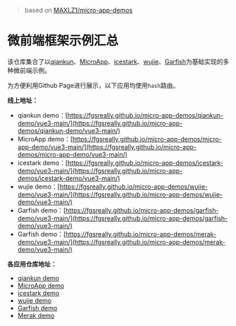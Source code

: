 > based on [MAXLZ1/micro-app-demos](https://github.com/MAXLZ1/micro-app-demos)

# 微前端框架示例汇总

该仓库集合了以[qiankun](https://qiankun.umijs.org/zh)、[MicroApp](https://micro-zoe.github.io/micro-app/)、[icestark](https://micro-frontends.ice.work/)、[wujie](https://wujie-micro.github.io/doc/)、[Garfish](https://www.garfishjs.org/)为基础实现的多种微前端示例。

为方便利用Github Page进行展示，以下应用均使用`hash`路由。

**线上地址：**

- qiankun demo：[https://fgsreally.github.io/micro-app-demos/qiankun-demo/vue3-main/](https://fgsreally.github.io/micro-app-demos/qiankun-demo/vue3-main/)
- MicroApp demo：[https://fgsreally.github.io/micro-app-demos/micro-app-demo/vue3-main/](https://fgsreally.github.io/micro-app-demos/micro-app-demo/vue3-main/)
- icestark demo：[https://fgsreally.github.io/micro-app-demos/icestark-demo/vue3-main/](https://fgsreally.github.io/micro-app-demos/icestark-demo/vue3-main/)
- wujie demo：[https://fgsreally.github.io/micro-app-demos/wujie-demo/vue3-main/](https://fgsreally.github.io/micro-app-demos/wujie-demo/vue3-main/)
- Garfish demo：[https://fgsreally.github.io/micro-app-demos/garfish-demo/vue3-main/](https://fgsreally.github.io/micro-app-demos/garfish-demo/vue3-main/)
- Garfish demo：[https://fgsreally.github.io/micro-app-demos/merak-demo/vue3-main/](https://fgsreally.github.io/micro-app-demos/merak-demo/vue3-main/)

**各应用仓库地址：**

- [qiankun demo](https://github.com/fgsreally/micro-app-demos/tree/main/packages/qiankun-demo)
- [MicroApp demo](https://github.com/fgsreally/micro-app-demos/tree/main/packages/micro-app-demo)
- [icestark demo](https://github.com/fgsreally/micro-app-demos/tree/main/packages/icestark-demo)
- [wujie demo](https://github.com/fgsreally/micro-app-demos/tree/main/packages/wujie-demo)
- [Garfish demo](https://github.com/fgsreally/micro-app-demos/tree/main/packages/garfish-demo)
- [Merak demo](https://github.com/fgsreally/micro-app-demos/tree/main/packages/merak-demo)
